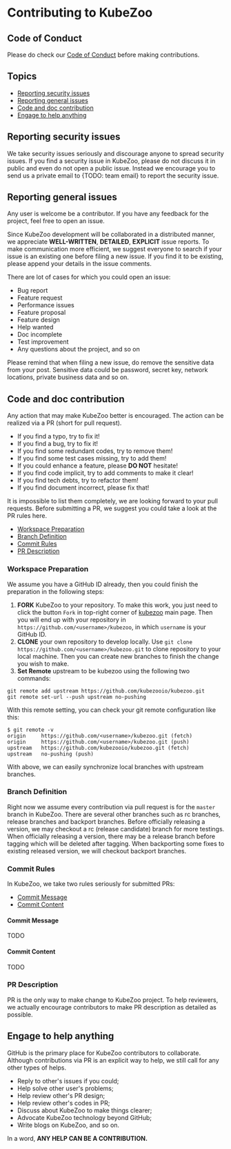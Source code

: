 # Contributing to KubeZoo

## Code of Conduct

Please do check our [Code of Conduct](CODE_OF_CONDUCT.md) before making contributions.

## Topics

* [Reporting security issues](#reporting-security-issues)
* [Reporting general issues](#reporting-general-issues)
* [Code and doc contribution](#code-and-doc-contribution)
* [Engage to help anything](#engage-to-help-anything)

## Reporting security issues

We take security issues seriously and discourage anyone to spread security issues. If you find a security issue in KubeZoo, please do not discuss it in public and even do not open a public issue. Instead we encourage you to send us a private email to  {TODO: team email} to report the security issue.

## Reporting general issues

Any user is welcome be a contributor. If you have any feedback for the project, feel free to open an issue. 

Since KubeZoo development will be collaborated in a distributed manner, we appreciate **WELL-WRITTEN**, **DETAILED**, **EXPLICIT** issue reports. To make communication more efficient, we suggest everyone to search if your issue is an existing one before filing a new issue. If you find it to be existing, please append your details in the issue comments.

There are lot of cases for which you could open an issue:

* Bug report
* Feature request
* Performance issues
* Feature proposal
* Feature design
* Help wanted
* Doc incomplete
* Test improvement
* Any questions about the project, and so on

Please remind that when filing a new issue, do remove the sensitive data from your post. Sensitive data could be password, secret key, network locations, private business data and so on.

## Code and doc contribution

Any action that may make KubeZoo better is encouraged. The action can be realized via a PR (short for pull request).

* If you find a typo, try to fix it!
* If you find a bug, try to fix it!
* If you find some redundant codes, try to remove them!
* If you find some test cases missing, try to add them!
* If you could enhance a feature, please **DO NOT** hesitate!
* If you find code implicit, try to add comments to make it clear!
* If you find tech debts, try to refactor them!
* If you find document incorrect, please fix that!

It is impossible to list them completely, we are looking forward to your pull requests.
Before submitting a PR, we suggest you could take a look at the PR rules here.

* [Workspace Preparation](#workspace-preparation)
* [Branch Definition](#branch-definition)
* [Commit Rules](#commit-rules)
* [PR Description](#pr-description)

### Workspace Preparation

We assume you have a GitHub ID already, then you could finish the preparation in the following steps:

1. **FORK** KubeZoo to your repository. To make this work, you just need to click the button `Fork` in top-right corner of [kubezoo](https://github.com/kubezooio/kubezoo) main page. Then you will end up with your repository in `https://github.com/<username>/kubezoo`, in which `username` is your GitHub ID.
1. **CLONE** your own repository to develop locally. Use `git clone https://github.com/<username>/kubezoo.git` to clone repository to your local machine. Then you can create new branches to finish the change you wish to make.
1. **Set Remote** upstream to be kubezoo using the following two commands:

```
git remote add upstream https://github.com/kubezooio/kubezoo.git
git remote set-url --push upstream no-pushing
```

With this remote setting, you can check your git remote configuration like this:

```
$ git remote -v
origin     https://github.com/<username>/kubezoo.git (fetch)
origin     https://github.com/<username>/kubezoo.git (push)
upstream   https://github.com/kubezooio/kubezoo.git (fetch)
upstream   no-pushing (push)
```

With above, we can easily synchronize local branches with upstream branches.

### Branch Definition

Right now we assume every contribution via pull request is for the `master` branch in KubeZoo.
There are several other branches such as rc branches, release branches and backport branches.
Before officially releasing a version, we may checkout a rc (release candidate) branch for more testings.
When officially releasing a version, there may be a release branch before tagging which will be deleted after tagging.
When backporting some fixes to existing released version, we will checkout backport branches.

### Commit Rules

In KubeZoo, we take two rules seriously for submitted PRs:

* [Commit Message](#commit-message)
* [Commit Content](#commit-content)

#### Commit Message

TODO

#### Commit Content

TODO

### PR Description

PR is the only way to make change to KubeZoo project. To help reviewers, we actually encourage contributors to make PR description as detailed as possible.

## Engage to help anything

GitHub is the primary place for KubeZoo contributors to collaborate. Although contributions via PR is an explicit way to help, we still call for any other types of helps.

* Reply to other's issues if you could;
* Help solve other user's problems;
* Help review other's PR design;
* Help review other's codes in PR;
* Discuss about KubeZoo to make things clearer;
* Advocate KubeZoo technology beyond GitHub;
* Write blogs on KubeZoo, and so on.

In a word, **ANY HELP CAN BE A CONTRIBUTION.**
